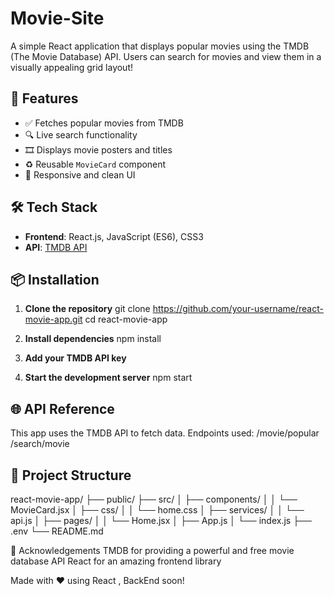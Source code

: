 # Movie-Site
A simple React application that displays popular movies using the TMDB (The Movie Database) API. Users can search for movies and view them in a visually appealing grid layout!

## 🚀 Features

- ✅ Fetches popular movies from TMDB
- 🔍 Live search functionality
- 🎞️ Displays movie posters and titles
- ♻️ Reusable `MovieCard` component
- 📱 Responsive and clean UI

## 🛠️ Tech Stack

- **Frontend**: React.js, JavaScript (ES6), CSS3
- **API**: [TMDB API](https://developers.themoviedb.org/3)

## 📦 Installation

1. **Clone the repository**
git clone https://github.com/your-username/react-movie-app.git
cd react-movie-app

2. **Install dependencies**
npm install

3. **Add your TMDB API key**

4. **Start the development server**
npm start

## 🌐 API Reference
This app uses the TMDB API to fetch data. Endpoints used:
/movie/popular
/search/movie

## 📁 Project Structure
react-movie-app/
├── public/
├── src/
│   ├── components/
│   │   └── MovieCard.jsx
│   ├── css/
│   │   └── home.css
│   ├── services/
│   │   └── api.js
│   ├── pages/
│   │   └── Home.jsx
│   ├── App.js
│   └── index.js
├── .env
└── README.md

🙌 Acknowledgements
TMDB for providing a powerful and free movie database API
React for an amazing frontend library

Made with ❤️ using React , BackEnd soon!
